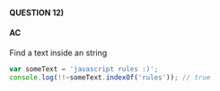 #### QUESTION 12)

#### AC
Find a text inside an string

```javascript
var someText = 'javascript rules :)';
console.log(!!~someText.indexOf('rules')); // true
```

